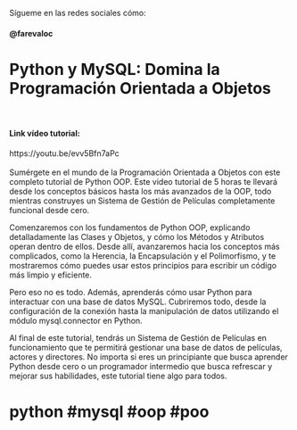 <p>Sígueme en las redes sociales cómo: <h4> @farevaloc</h4></p>
<h1>Python y MySQL: Domina la Programación Orientada a Objetos</h1> <br>
<h4>Link vídeo tutorial:</h4> https://youtu.be/evv5Bfn7aPc  <br>
 <br>Sumérgete en el mundo de la Programación Orientada a Objetos con este completo tutorial de Python OOP. Este video tutorial de 5 horas te llevará desde los conceptos básicos hasta los más avanzados de la OOP, todo mientras construyes un Sistema de Gestión de Películas completamente funcional desde cero.<br>

Comenzaremos con los fundamentos de Python OOP, explicando detalladamente las Clases y Objetos, y cómo los Métodos y Atributos operan dentro de ellos. Desde allí, avanzaremos hacia los conceptos más complicados, como la Herencia, la Encapsulación y el Polimorfismo, y te mostraremos cómo puedes usar estos principios para escribir un código más limpio y eficiente.<br>

Pero eso no es todo. Además, aprenderás cómo usar Python para interactuar con una base de datos MySQL. Cubriremos todo, desde la configuración de la conexión hasta la manipulación de datos utilizando el módulo mysql.connector en Python.<br>

Al final de este tutorial, tendrás un Sistema de Gestión de Películas en funcionamiento que te permitirá gestionar una base de datos de películas, actores y directores. No importa si eres un principiante que busca aprender Python desde cero o un programador intermedio que busca refrescar y mejorar sus habilidades, este tutorial tiene algo para todos.<br>

# python #mysql #oop #poo
